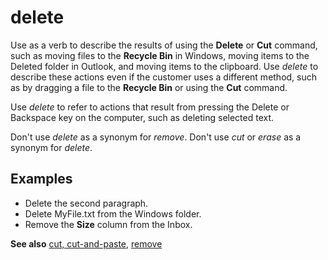 # delete

Use as a verb to describe the results of using the **Delete** or **Cut** command, such as moving files to the **Recycle Bin** in Windows, moving items to the Deleted folder in Outlook, and moving items to the clipboard. Use *delete* to describe these actions even if the customer uses a different method, such as by dragging a file to the **Recycle Bin** or using the **Cut** command.

Use *delete* to refer to actions that result from pressing the Delete or Backspace key on the computer, such as deleting selected text.

Don't use *delete* as a synonym for *remove*. Don't use *cut* or *erase* as a synonym for *delete*.

## Examples

- Delete the second paragraph.  
- Delete MyFile.txt from the Windows folder.  
- Remove the **Size** column from the Inbox.  

**See also** [cut, cut-and-paste](../c/cut-and-paste.md), [remove](../r/remove.md)
